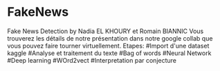 # FakeNews
Fake News Detection by Nadia EL KHOURY et Romain BIANNIC
Vous trouverez les détails de notre présentation dans notre google collab que vous pouvez faire tourner virtuellement.
Etapes:
#Import d'une dataset kaggle
#Analyse et traitement du texte
#Bag of words
#Neural Network
#Deep learning
#WOrd2vect
#Interpretation par conjecture

